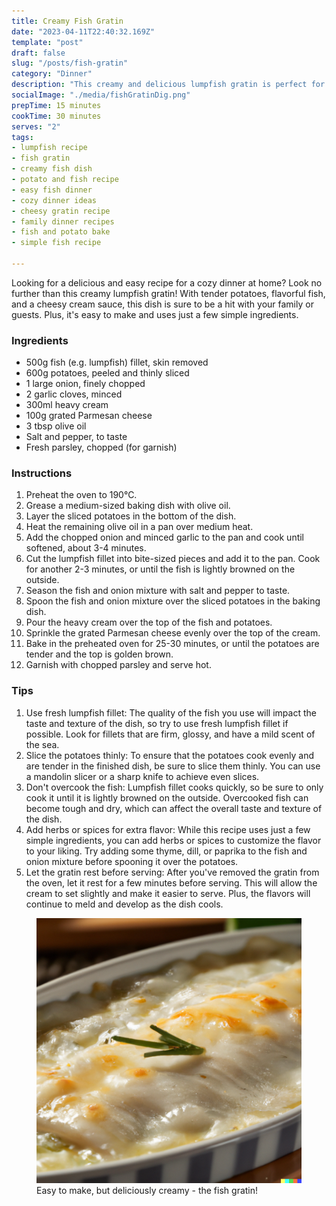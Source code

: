 ```yaml
---
title: Creamy Fish Gratin
date: "2023-04-11T22:40:32.169Z"
template: "post"
draft: false
slug: "/posts/fish-gratin"
category: "Dinner"
description: "This creamy and delicious lumpfish gratin is perfect for a cozy dinner at home. Using 500g of fish, this recipe serves four people and is easy to make."
socialImage: "./media/fishGratinDig.png"
prepTime: 15 minutes
cookTime: 30 minutes
serves: "2"
tags:
- lumpfish recipe
- fish gratin
- creamy fish dish
- potato and fish recipe
- easy fish dinner
- cozy dinner ideas
- cheesy gratin recipe
- family dinner recipes
- fish and potato bake
- simple fish recipe

---
```


Looking for a delicious and easy recipe for a cozy dinner at home? Look no further than this creamy
lumpfish gratin! With tender potatoes, flavorful fish, and a cheesy cream sauce, this dish is sure to
be a hit with your family or guests. Plus, it's easy to make and uses just a few simple ingredients.

### Ingredients

- 500g fish (e.g. lumpfish) fillet, skin removed
- 600g potatoes, peeled and thinly sliced
- 1 large onion, finely chopped
- 2 garlic cloves, minced
- 300ml heavy cream
- 100g grated Parmesan cheese
- 3 tbsp olive oil
- Salt and pepper, to taste
- Fresh parsley, chopped (for garnish)

### Instructions

1. Preheat the oven to 190°C.
2. Grease a medium-sized baking dish with olive oil.
3. Layer the sliced potatoes in the bottom of the dish.
4. Heat the remaining olive oil in a pan over medium heat.
5. Add the chopped onion and minced garlic to the pan and cook until softened, about 3-4 minutes.
6. Cut the lumpfish fillet into bite-sized pieces and add it to the pan. Cook for another 2-3 minutes, or until the fish is lightly browned on the outside.
7. Season the fish and onion mixture with salt and pepper to taste.
8. Spoon the fish and onion mixture over the sliced potatoes in the baking dish.
9. Pour the heavy cream over the top of the fish and potatoes.
10. Sprinkle the grated Parmesan cheese evenly over the top of the cream.
11. Bake in the preheated oven for 25-30 minutes, or until the potatoes are tender and the top
    is golden brown.
12. Garnish with chopped parsley and serve hot.

### Tips

1. Use fresh lumpfish fillet: The quality of the fish you use will impact the taste and texture of the dish,
   so try to use fresh lumpfish fillet if possible. Look for fillets that are firm, glossy, and have a mild
   scent of the sea.
2. Slice the potatoes thinly: To ensure that the potatoes cook evenly and are tender in the finished dish,
   be sure to slice them thinly. You can use a mandolin slicer or a sharp knife to achieve even slices.
3. Don't overcook the fish: Lumpfish fillet cooks quickly, so be sure to only cook it until it is lightly
   browned on the outside. Overcooked fish can become tough and dry, which can affect the overall taste and
   texture of the dish.
4. Add herbs or spices for extra flavor: While this recipe uses just a few simple ingredients, you can add
   herbs or spices to customize the flavor to your liking. Try adding some thyme, dill, or paprika to the fish
   and onion mixture before spooning it over the potatoes.
5. Let the gratin rest before serving: After you've removed the gratin from the oven, let it rest for a few
   minutes before serving. This will allow the cream to set slightly and make it easier to serve. Plus, the
   flavors will continue to meld and develop as the dish cools.

<figure style="pointer-events: none;">
<img src="./media/fishGratinDig.png" alt="Steamy fish gratin, digital art" />
<figcaption>Easy to make, but deliciously creamy - the fish gratin!</figcaption>
</figure>
